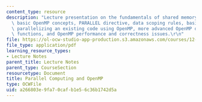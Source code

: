 ```yaml
---
content_type: resource
description: "Lecture presentation on the fundamentals of shared memory programming,\
  \ basic OpenMP concepts, PARALLEL directive, data scoping rules, basic OpenMP constructs/directives/calls,\
  \ parallelizing an existing code using OpenMP, more advanced OpenMP directives and\
  \ functions, and OpenMP performance and correctness issues.\r\n"
file: https://ol-ocw-studio-app-production.s3.amazonaws.com/courses/12-950-parallel-programming-for-multicore-machines-using-openmp-and-mpi-january-iap-2010/a266803e9fa70cafb1e56c36b1742d5a_MIT12_950IAP10_Lec1.pdf
file_type: application/pdf
learning_resource_types:
- Lecture Notes
parent_title: Lecture Notes
parent_type: CourseSection
resourcetype: Document
title: Parallel Computing and OpenMP
type: OCWFile
uid: a266803e-9fa7-0caf-b1e5-6c36b1742d5a
---
```

